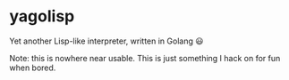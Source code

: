 # yagolisp

Yet another Lisp-like interpreter, written in Golang 😃

Note: this is nowhere near usable.  This is just something I hack on for fun when bored.
